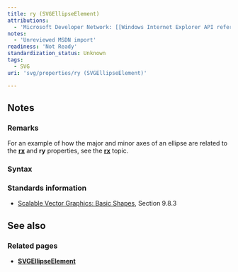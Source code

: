 ```yaml
---
title: ry (SVGEllipseElement)
attributions:
  - 'Microsoft Developer Network: [[Windows Internet Explorer API reference](http://msdn.microsoft.com/en-us/library/ie/hh828809%28v=vs.85%29.aspx) Article]'
notes:
  - 'Unreviewed MSDN import'
readiness: 'Not Ready'
standardization_status: Unknown
tags:
  - SVG
uri: 'svg/properties/ry (SVGEllipseElement)'

---
```

## Notes

### Remarks

For an example of how the major and minor axes of an ellipse are related to the [**rx**](/svg/properties/rx_(SVGEllipseElement)) and **ry** properties, see the [**rx**](/svg/properties/rx_(SVGEllipseElement)) topic.

### Syntax

### Standards information

-   [Scalable Vector Graphics: Basic Shapes](http://go.microsoft.com/fwlink/p/?linkid=204737), Section 9.8.3

## See also

### Related pages

-   [**SVGEllipseElement**](/svg/elements/ellipse)
